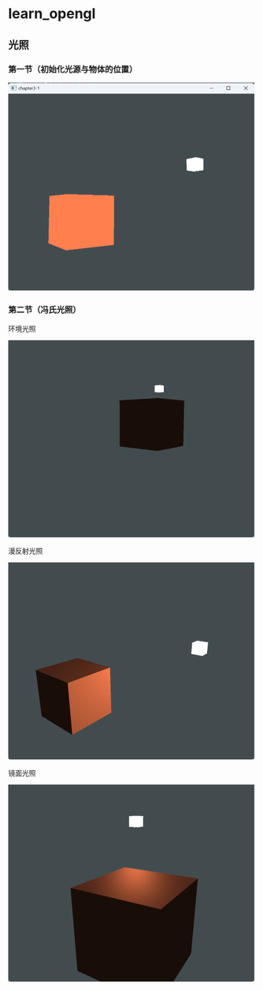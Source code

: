 # learn_opengl

## 光照

### 第一节（初始化光源与物体的位置）

<img src="image/README/image-20231125193606646.png" alt="image-20231125193606646" style="zoom:50%;" />

### 第二节（冯氏光照）

环境光照

<img src="image/README/image-20231126125152475.png" alt="image-20231126125152475" style="zoom:50%;" />

漫反射光照

<img src="image/README/image-20231125211834106.png" alt="image-20231125211834106" style="zoom:50%;" />

镜面光照

<img src="image/README/image-20231126125106635.png" alt="image-20231126125106635" style="zoom:50%;" />